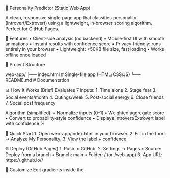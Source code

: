 🧠 Personality Predictor (Static Web App)

A clean, responsive single‑page app that classifies personality (Introvert/Extrovert) using a lightweight, in‑browser scoring algorithm. Perfect for GitHub Pages.

🌟 Features
• Client‑side analysis (no backend)
• Mobile‑first UI with smooth animations
• Instant results with confidence score
• Privacy‑friendly: runs entirely in your browser
• Lightweight: <50KB file size, fast loading
• Works offline once loaded

📁 Project Structure

web-app/
├── index.html # Single-file app (HTML/CSS/JS)
└── README.md # Documentation

📊 How It Works (Brief)
Evaluates 7 inputs: 1. Time alone 2. Stage fear 3. Social events/month 4. Outings/week 5. Post-social energy 6. Close friends 7. Social post frequency

Algorithm (simplified):
• Normalize inputs (0–1)
• Weighted aggregate score
• Convert to probability‑style confidence
• Displays Introvert/Extrovert label with confidence %

🚀 Quick Start 1. Open web-app/index.html in your browser. 2. Fill in the form → Analyze My Personality. 3. View the label + confidence.

🌐 Deploy (GitHub Pages) 1. Push to GitHub. 2. Settings → Pages
• Source: Deploy from a branch
• Branch: main • Folder: / (or /web-app) 3. App URL: https://<username>.github.io/<repo>/

🎨 Customize
Edit gradients inside the <style> of index.html:

/_ Main _/
background: linear-gradient(135deg, #667eea 0%, #764ba2 100%);
/_ Extrovert _/
background: linear-gradient(135deg, #4facfe 0%, #00f2fe 100%);
/_ Introvert _/
background: linear-gradient(135deg, #fa709a 0%, #fee140 100%);

    •	Modify fonts, spacing, and animations.
    •	Add icons or illustrations for enhanced UI.

🧪 Testing Examples
• Extrovert: Alone 2h • No stage fear • 8 events/mo • 5 outings/wk • Not drained • 20 friends • 5 posts/wk
• Introvert: Alone 6h • Stage fear • 2 events/mo • 2 outings/wk • Drained • 5 friends • 1 post/wk

🛠 Tech Stack
• HTML5 for structure
• CSS3 for styling & animations
• JavaScript for scoring logic & UI interactions

🔒 Privacy
• No data storage or tracking
• 100% client-side processing
• Safe to use on personal devices

❓ Support & Troubleshooting
• GitHub Pages not loading? Check Settings → Pages folder/branch.
• Inaccurate results? The demo model is simplified for illustration.
• Use the browser console for debugging errors.

💡 Future Enhancements
• Add more personality traits or categories
• Integrate with a full ML model for improved accuracy
• Add user history or result comparison (optional, privacy‑friendly)
• Make the UI theme customizable

📄 License
For educational and research purposes. See repository license for full terms.

🙏 Acknowledgements
• Inspired by open-source personality classification datasets
• UI design inspired by modern gradient & glass morphism styles
